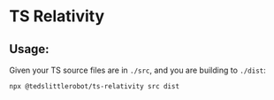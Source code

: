 TS Relativity
=============

## Usage:

Given your TS source files are in `./src`, and you are building to `./dist`:

```bash
npx @tedslittlerobot/ts-relativity src dist
```
